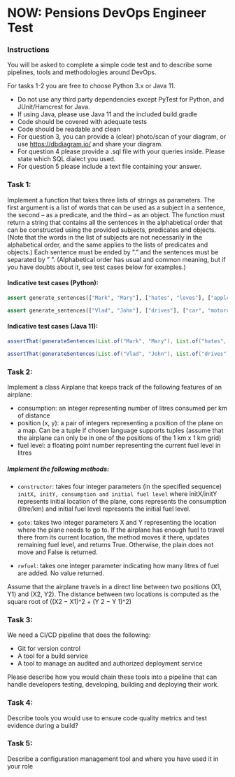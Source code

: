 # NOW: Pensions DevOps Engineer Test

### Instructions
You will be asked to complete a simple code test and to describe some pipelines, tools and methodologies around DevOps.

For tasks 1-2 you are free to choose Python 3.x or Java 11.

* Do not use any third party dependencies except PyTest for Python, and JUnit/Hamcrest for Java.
* If using Java, please use Java 11 and the included build.gradle
* Code should be covered with adequate tests
* Code should be readable and clean
* For question 3, you can provide a (clear) photo/scan of your diagram, or use https://dbdiagram.io/ and share your diagram.
* For question 4 please provide a .sql file with your queries inside. Please state which SQL dialect you used.
* For question 5 please include a text file containing your answer.

### Task 1: 
Implement a function that takes three lists of strings as parameters. The first argument is a list of words that can be used as a subject in a sentence, the second – as a predicate, and the third – as an object. The function must return a string that contains all the sentences in the alphabetical order that can be constructed using the provided subjects, predicates and objects. (Note that the words in the list of subjects are not necessarily in the alphabetical order, and the same applies to the lists of predicates and objects.) Each sentence must be ended by ”.” and the sentences must be separated by ” ”. (Alphabetical order has usual and common meaning, but if you have doubts about it, see test cases below for examples.)

#### Indicative test cases (Python):

``` python 
assert generate_sentences(["Mark", "Mary"], ["hates", "loves"], ["apples", "bananas"])) == "Mark hates apples. Mark hates bananas. Mark loves apples. Mark loves bananas. Mary hates apples. Mary hates bananas. Mary loves apples. Mary loves bananas."
```

``` python
assert generate_sentences(["Vlad", "John"], ["drives"], ["car", "motorcycle", "bus"])) == "John drives bus. John drives car. John drives motorcycle. Vlad drives bus. Vlad drives car. Vlad drives motorcycle."
```

#### Indicative test cases (Java 11):

``` java
assertThat(generateSentences(List.of("Mark", "Mary"), List.of("hates", "loves"), List.of("apples", "bananas")), is("Mark loves apples. Mark loves bananas. Mary hates apples. Mary hates bananas. Mary loves apples. Mary loves bananas."));
```

``` java
assertThat(generateSentences(List.of("Vlad", "John"), List.of("drives"), List.of("car", "motorcycle", "bus")), is( "John drives bus. John drives car. John drives motorcycle. Vlad drives bus. Vlad drives car. Vlad drives motorcycle."));
```

### Task 2: 
Implement a class Airplane that keeps track of the following features of an airplane:

* consumption: an integer representing number of litres consumed per km of distance
* position (x, y): a pair of integers representing a position of the plane on a map. Can be a tuple if chosen language supports tuples (assume that the airplane can only be in one of the positions of the 1 km x 1 km grid)
* fuel level: a floating point number representing the current fuel level in litres

##### Implement the following methods:

* `constructor`: takes four integer parameters (in the specified sequence) `initX, initY, consumption and initial fuel level` where initX/initY represents initial location of the plane, cons represents the consumption (litre/km) and initial fuel level represents the initial fuel level.

* `goto`: takes two integer parameters X and Y representing the location where the plane needs to go to. If the airplane has enough fuel to travel there from its current location, the method moves it there, updates remaining fuel level, and returns True. Otherwise, the plain does not move and False is returned.

* `refuel`: takes one integer parameter indicating how many litres of fuel are added. No value returned.

Assume that the airplane travels in a direct line between two positions (X1, Y1) and
(X2, Y2). The distance between two locations is computed as the square root of ((X2 − X1)^2 + (Y 2 − Y 1)^2)

### Task 3:

We need a CI/CD pipeline that does the following:
* Git for version control
* A tool for a build service
* A tool to manage an audited and authorized deployment service

Please describe how you would chain these tools into a pipeline that can handle developers testing, developing, building and deploying their work.

### Task 4:
Describe tools you would use to ensure code quality metrics and test evidence during a build?

### Task 5:
Describe a configuration management tool and where you have used it in your role 

